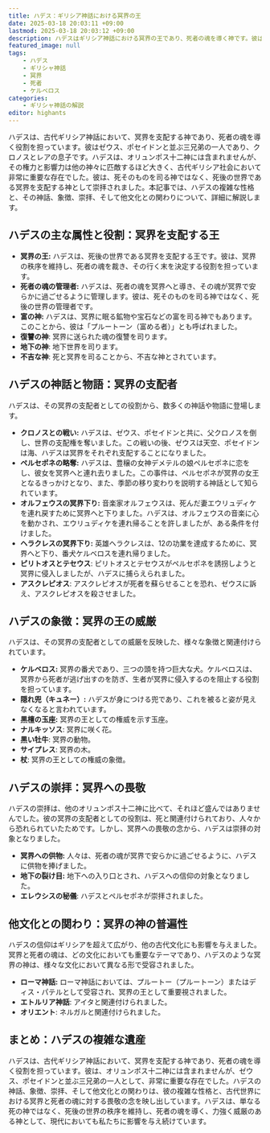 ```yaml
---
title: ハデス：ギリシア神話における冥界の王
date: 2025-03-18 20:03:11 +09:00
lastmod: 2025-03-18 20:03:12 +09:00
description: ハデスはギリシア神話における冥界の王であり、死者の魂を導く神です。彼はオリュンポス十二神には含まれませんが、ゼウス、ポセイドンと並ぶ三兄弟の一人として、非常に重要な存在です。
featured_image: null
tags:
    - ハデス
    - ギリシャ神話
    - 冥界
    - 死者
    - ケルベロス
categories:
    - ギリシャ神話の解説
editor: highants
---
```


ハデスは、古代ギリシア神話において、冥界を支配する神であり、死者の魂を導く役割を担っています。彼はゼウス、ポセイドンと並ぶ三兄弟の一人であり、クロノスとレアの息子です。ハデスは、オリュンポス十二神には含まれませんが、その権力と影響力は他の神々に匹敵するほど大きく、古代ギリシア社会において非常に重要な存在でした。彼は、死そのものを司る神ではなく、死後の世界である冥界を支配する神として崇拝されました。本記事では、ハデスの複雑な性格と、その神話、象徴、崇拝、そして他文化との関わりについて、詳細に解説します。
<!--more-->

## ハデスの主な属性と役割：冥界を支配する王

* **冥界の王:** ハデスは、死後の世界である冥界を支配する王です。彼は、冥界の秩序を維持し、死者の魂を裁き、その行く末を決定する役割を担っています。
* **死者の魂の管理者:** ハデスは、死者の魂を冥界へと導き、その魂が冥界で安らかに過ごせるように管理します。彼は、死そのものを司る神ではなく、死後の世界の管理者です。
* **富の神:** ハデスは、冥界に眠る鉱物や宝石などの富を司る神でもあります。このことから、彼は「プルートーン（富める者）」とも呼ばれました。
* **復讐の神**: 冥界に送られた魂の復讐を司ります。
* **地下の神**: 地下世界を司ります。
* **不吉な神**: 死と冥界を司ることから、不吉な神とされています。

## ハデスの神話と物語：冥界の支配者

ハデスは、その冥界の支配者としての役割から、数多くの神話や物語に登場します。

* **クロノスとの戦い:** ハデスは、ゼウス、ポセイドンと共に、父クロノスを倒し、世界の支配権を奪いました。この戦いの後、ゼウスは天空、ポセイドンは海、ハデスは冥界をそれぞれ支配することになりました。
* **ペルセポネの略奪:** ハデスは、豊穣の女神デメテルの娘ペルセポネに恋をし、彼女を冥界へと連れ去りました。この事件は、ペルセポネが冥界の女王となるきっかけとなり、また、季節の移り変わりを説明する神話として知られています。
* **オルフェウスの冥界下り:** 音楽家オルフェウスは、死んだ妻エウリュディケを連れ戻すために冥界へと下りました。ハデスは、オルフェウスの音楽に心を動かされ、エウリュディケを連れ帰ることを許しましたが、ある条件を付けました。
* **ヘラクレスの冥界下り:** 英雄ヘラクレスは、12の功業を達成するために、冥界へと下り、番犬ケルベロスを連れ帰りました。
* **ピリトオスとテセウス**: ピリトオスとテセウスがペルセポネを誘拐しようと冥界に侵入しましたが、ハデスに捕らえられました。
* **アスクレピオス**: アスクレピオスが死者を蘇らせることを恐れ、ゼウスに訴え、アスクレピオスを殺させました。

## ハデスの象徴：冥界の王の威厳

ハデスは、その冥界の支配者としての威厳を反映した、様々な象徴と関連付けられています。

* **ケルベロス:** 冥界の番犬であり、三つの頭を持つ巨大な犬。ケルベロスは、冥界から死者が逃げ出すのを防ぎ、生者が冥界に侵入するのを阻止する役割を担っています。
* **隠れ兜（キュネー）:** ハデスが身につける兜であり、これを被ると姿が見えなくなると言われています。
* **黒檀の玉座:** 冥界の王としての権威を示す玉座。
* **ナルキッソス**: 冥界に咲く花。
* **黒い牡牛**: 冥界の動物。
* **サイプレス**: 冥界の木。
* **杖**: 冥界の王としての権威の象徴。

## ハデスの崇拝：冥界への畏敬

ハデスの崇拝は、他のオリュンポス十二神に比べて、それほど盛んではありませんでした。彼の冥界の支配者としての役割は、死と関連付けられており、人々から恐れられていたためです。しかし、冥界への畏敬の念から、ハデスは崇拝の対象となりました。

* **冥界への供物:** 人々は、死者の魂が冥界で安らかに過ごせるように、ハデスに供物を捧げました。
* **地下の裂け目:** 地下への入り口とされ、ハデスへの信仰の対象となりました。
* **エレウシスの秘儀**: ハデスとペルセポネが崇拝されました。

## 他文化との関わり：冥界の神の普遍性

ハデスの信仰はギリシアを超えて広がり、他の古代文化にも影響を与えました。冥界と死者の魂は、どの文化においても重要なテーマであり、ハデスのような冥界の神は、様々な文化において異なる形で受容されました。

* **ローマ神話:** ローマ神話においては、プルートー（プルートーン）またはディス・パテルとして受容され、冥界の王として重要視されました。
* **エトルリア神話**: アイタと関連付けられました。
* **オリエント**: ネルガルと関連付けられました。

## まとめ：ハデスの複雑な遺産

ハデスは、古代ギリシア神話において、冥界を支配する神であり、死者の魂を導く役割を担っています。彼は、オリュンポス十二神には含まれませんが、ゼウス、ポセイドンと並ぶ三兄弟の一人として、非常に重要な存在でした。ハデスの神話、象徴、崇拝、そして他文化との関わりは、彼の複雑な性格と、古代世界における冥界と死者の魂に対する畏敬の念を映し出しています。ハデスは、単なる死の神ではなく、死後の世界の秩序を維持し、死者の魂を導く、力強く威厳のある神として、現代においても私たちに影響を与え続けています。
